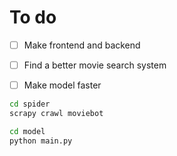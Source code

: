# To do 

- [ ] Make frontend and backend
- [ ] Find a better movie search system
- [ ] Make model faster



```bash
cd spider
scrapy crawl moviebot
```

```bash
cd model 
python main.py
```
